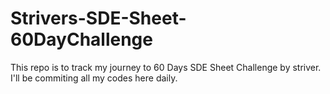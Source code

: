 # Strivers-SDE-Sheet-60DayChallenge
This repo is to track my journey to 60 Days SDE Sheet Challenge by striver. I'll be commiting all my codes here daily.
